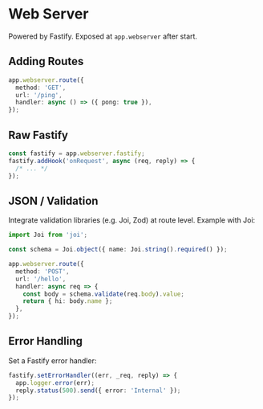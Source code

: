 # Web Server

Powered by Fastify. Exposed at `app.webserver` after start.

## Adding Routes

```ts
app.webserver.route({
  method: 'GET',
  url: '/ping',
  handler: async () => ({ pong: true }),
});
```

## Raw Fastify

```ts
const fastify = app.webserver.fastify;
fastify.addHook('onRequest', async (req, reply) => {
  /* ... */
});
```

## JSON / Validation

Integrate validation libraries (e.g. Joi, Zod) at route level. Example with Joi:

```ts
import Joi from 'joi';

const schema = Joi.object({ name: Joi.string().required() });

app.webserver.route({
  method: 'POST',
  url: '/hello',
  handler: async req => {
    const body = schema.validate(req.body).value;
    return { hi: body.name };
  },
});
```

## Error Handling

Set a Fastify error handler:

```ts
fastify.setErrorHandler((err, _req, reply) => {
  app.logger.error(err);
  reply.status(500).send({ error: 'Internal' });
});
```
